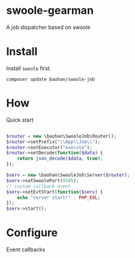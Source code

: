 # swoole-gearman
A job dispatcher based on swoole

Install
====

Install `swoole` first.

```
composer update baohan/swoole-job
```


How
====

Quick start

```php

$router = new \baohan\SwooleJob\Router();
$router->setPrefix("\\App\\Job\\");
$router->setExecutor("execute");
$router->setDecode(function($data) {
    return json_decode($data, true);
});

$serv = new \baohan\SwooleJob\Server($router);
$serv->setSwoolePort(9505);
// custom callback event
$serv->setEvtStart(function($serv) {
    echo "server start!" . PHP_EOL;
});
$serv->start();

```

Configure
====

Event callbacks
